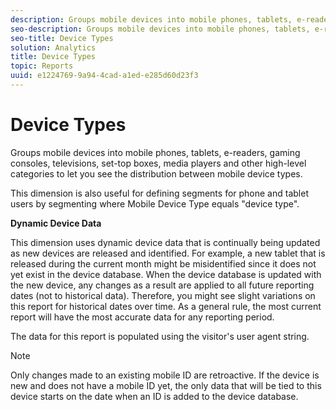 ```yaml
---
description: Groups mobile devices into mobile phones, tablets, e-readers, gaming consoles, televisions, set-top boxes, media players and other high-level categories to let you see the distribution between mobile device types.
seo-description: Groups mobile devices into mobile phones, tablets, e-readers, gaming consoles, televisions, set-top boxes, media players and other high-level categories to let you see the distribution between mobile device types.
seo-title: Device Types
solution: Analytics
title: Device Types
topic: Reports
uuid: e1224769-9a94-4cad-a1ed-e285d60d23f3
---
```


# Device Types

Groups mobile devices into mobile phones, tablets, e-readers, gaming consoles, televisions, set-top boxes, media players and other high-level categories to let you see the distribution between mobile device types.

This dimension is also useful for defining segments for phone and tablet users by segmenting where Mobile Device Type equals "device type".

**Dynamic Device Data**

This dimension uses dynamic device data that is continually being updated as new devices are released and identified. For example, a new tablet that is released during the current month might be misidentified since it does not yet exist in the device database. When the device database is updated with the new device, any changes as a result are applied to all future reporting dates (not to historical data). Therefore, you might see slight variations on this report for historical dates over time. As a general rule, the most current report will have the most accurate data for any reporting period.

The data for this report is populated using the visitor's user agent string.

>[!Note]
>Only changes made to an existing mobile ID are retroactive. If the device is new and does not have a mobile ID yet, the only data that will be tied to this device starts on the date when an ID is added to the device database.
